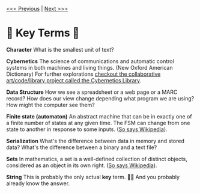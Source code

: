 [<<< Previous](why-regex.md) | [Next >>>](basics.md)

# :key: Key Terms :key:

**Character** What is the smallest unit of text?

**Cybernetics** The science of communications and automatic control systems in both machines and living things. (New Oxford American Dictionary) For further explorations [checkout the collaborative art/code/library project called the Cybernetics Library](https://cybernetics.social/).

**Data Structure** How we see a spreadsheet or a web page or a MARC record? How does our view change depending what program we are using? How might the computer see them?

**Finite state (automaton)** An abstract machine that can be in exactly one of a finite number of states at any given time. The FSM can change from one state to another in response to some inputs. ([So says Wikipedia](https://en.wikipedia.org/wiki/Finite-state_machine)).

**Serialization** What's the difference between data in memory and stored data? What's the difference between a binary and a text file?

**Sets** In mathematics, a set is a well-defined collection of distinct objects, considered as an object in its own right. ([So says Wikipedia](https://en.wikipedia.org/wiki/Set_(mathematics))).

**String** This is probably the only actual **key** term. :woman_shrugging: And you probably already know the answer.
